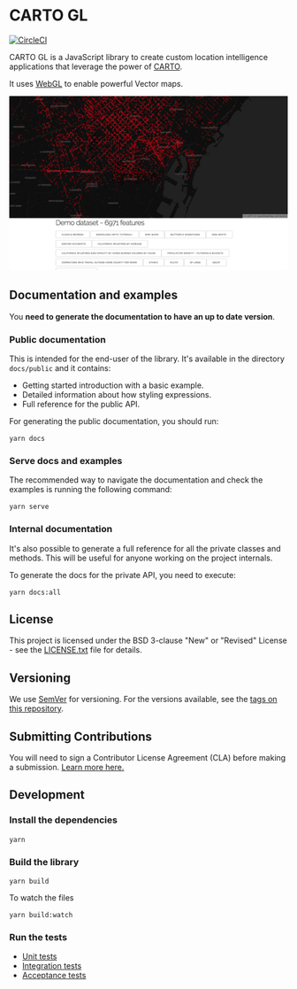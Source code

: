 # CARTO GL

[![CircleCI](https://circleci.com/gh/CartoDB/renderer-prototype.svg?style=svg)](https://circleci.com/gh/CartoDB/renderer-prototype)

CARTO GL is a JavaScript library to create custom location intelligence applications that leverage the power of [CARTO](https://carto.com/).

It uses [WebGL](https://www.khronos.org/webgl/) to enable powerful Vector maps.

![](./docs/images/carto-gl-capture.png)

## Documentation and examples

You **need to generate the documentation to have an up to date version**.


### Public documentation

This is intended for the end-user of the library. It's available in the directory `docs/public` and it contains:
 - Getting started introduction with a basic example.
 - Detailed information about how styling expressions.
 - Full reference for the public API.

For generating the public documentation, you should run:

```
yarn docs
```

### Serve docs and examples

The recommended way to navigate the documentation and check the examples is running the following command:

```
yarn serve
```

### Internal documentation

It's also possible to generate a full reference for all the private classes and methods. This will be useful for anyone working on the project internals.

To generate the docs for the private API, you need to execute:

```
yarn docs:all
```

## License

This project is licensed under the BSD 3-clause "New" or "Revised" License - see the [LICENSE.txt](LICENSE.txt) file for details.

## Versioning

We use [SemVer](http://semver.org/) for versioning. For the versions available, see the [tags on this repository](https://github.com/CartoDB/renderer-prototype/tags).


## Submitting Contributions

You will need to sign a Contributor License Agreement (CLA) before making a submission. [Learn more here.](https://carto.com/contributions/)

## Development

### Install the dependencies

```
yarn
```

### Build the library

```
yarn build
```

To watch the files

```
yarn build:watch
```

### Run the tests

- [Unit tests](./test/unit/README.md)
- [Integration tests](./test/integration/README.md)
- [Acceptance tests](./test/acceptance/README.md)

